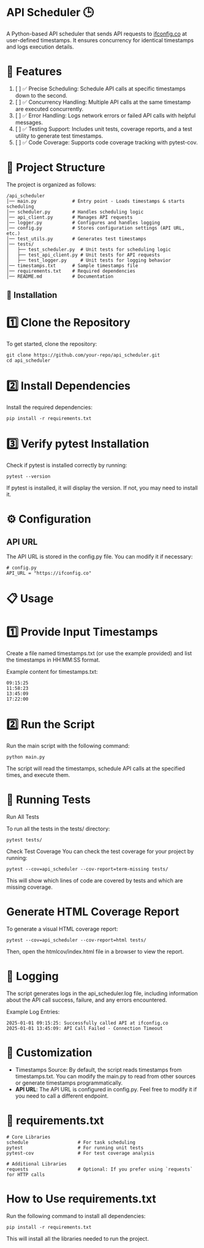# API Scheduler 🕒

A Python-based API scheduler that sends API requests to [ifconfig.co]() at user-defined timestamps. It ensures concurrency for identical timestamps and logs execution details.

# 📌 Features

1. [ ] ✅ Precise Scheduling: Schedule API calls at specific timestamps down to the second.
2. [ ] ✅ Concurrency Handling: Multiple API calls at the same timestamp are executed concurrently.
3. [ ] ✅ Error Handling: Logs network errors or failed API calls with helpful messages.
4. [ ] ✅ Testing Support: Includes unit tests, coverage reports, and a test utility to generate test timestamps.
5. [ ] ✅ Code Coverage: Supports code coverage tracking with pytest-cov.

# 📂 Project Structure

The project is organized as follows:

    /api_scheduler
    │── main.py             # Entry point - Loads timestamps & starts scheduling
    │── scheduler.py        # Handles scheduling logic
    │── api_client.py       # Manages API requests
    │── logger.py           # Configures and handles logging
    │── config.py           # Stores configuration settings (API URL, etc.)
    │── test_utils.py       # Generates test timestamps
    │── tests/
    │   ├── test_scheduler.py  # Unit tests for scheduling logic
    │   ├── test_api_client.py # Unit tests for API requests
    │   ├── test_logger.py     # Unit tests for logging behavior
    │── timestamps.txt      # Sample timestamps file
    │── requirements.txt    # Required dependencies
    │── README.md           # Documentation


## 🚀 Installation

# 1️⃣ Clone the Repository

To get started, clone the repository:

    git clone https://github.com/your-repo/api_scheduler.git
    cd api_scheduler

# 2️⃣ Install Dependencies

Install the required dependencies:

    pip install -r requirements.txt

# 3️⃣ Verify pytest Installation

Check if pytest is installed correctly by running:

    pytest --version

If pytest is installed, it will display the version. If not, you may need to install it.

# ⚙️ Configuration

## API URL

The API URL is stored in the config.py file. You can modify it if necessary:

    # config.py
    API_URL = "https://ifconfig.co"

# 📋 Usage

# 1️⃣ Provide Input Timestamps

Create a file named timestamps.txt (or use the example provided) and list the timestamps in HH:MM:SS format. 

Example content for timestamps.txt:

    09:15:25
    11:58:23
    13:45:09
    17:22:00

# 2️⃣ Run the Script

Run the main script with the following command:

    python main.py

The script will read the timestamps, schedule API calls at the specified times, and execute them.

# 🧪 Running Tests

Run All Tests

To run all the tests in the tests/ directory:

    pytest tests/

Check Test Coverage
You can check the test coverage for your project by running:

    pytest --cov=api_scheduler --cov-report=term-missing tests/

This will show which lines of code are covered by tests and which are missing coverage.

# Generate HTML Coverage Report

To generate a visual HTML coverage report:

    pytest --cov=api_scheduler --cov-report=html tests/

Then, open the htmlcov/index.html file in a browser to view the report.

# 📜 Logging

The script generates logs in the api_scheduler.log file, including information about the API call success, failure, and any errors encountered.

Example Log Entries:

    2025-01-01 09:15:25: Successfully called API at ifconfig.co
    2025-01-01 13:45:09: API Call Failed - Connection Timeout

# 🔧 Customization

* Timestamps Source: By default, the script reads timestamps from timestamps.txt. You can modify the main.py to read from other sources or generate timestamps programmatically.
* **API URL**: The API URL is configured in config.py. Feel free to modify it if you need to call a different endpoint.

# 📄 requirements.txt

    # Core Libraries
    schedule                  # For task scheduling
    pytest                    # For running unit tests
    pytest-cov                # For test coverage analysis
    
    # Additional Libraries
    requests                  # Optional: If you prefer using `requests` for HTTP calls

# How to Use requirements.txt

Run the following command to install all dependencies:

    pip install -r requirements.txt

This will install all the libraries needed to run the project.
